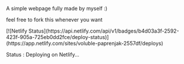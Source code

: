 <p>A simple webpage fully made by myself :)</p>
<p>feel free to fork this whenever you want</p>
<p>[![Netlify Status](https://api.netlify.com/api/v1/badges/b4d03a3f-2592-423f-905a-725eb0dd2fce/deploy-status)](https://app.netlify.com/sites/voluble-paprenjak-2557df/deploys)</p>
<p>Status : Deploying on Netlify...</p>
